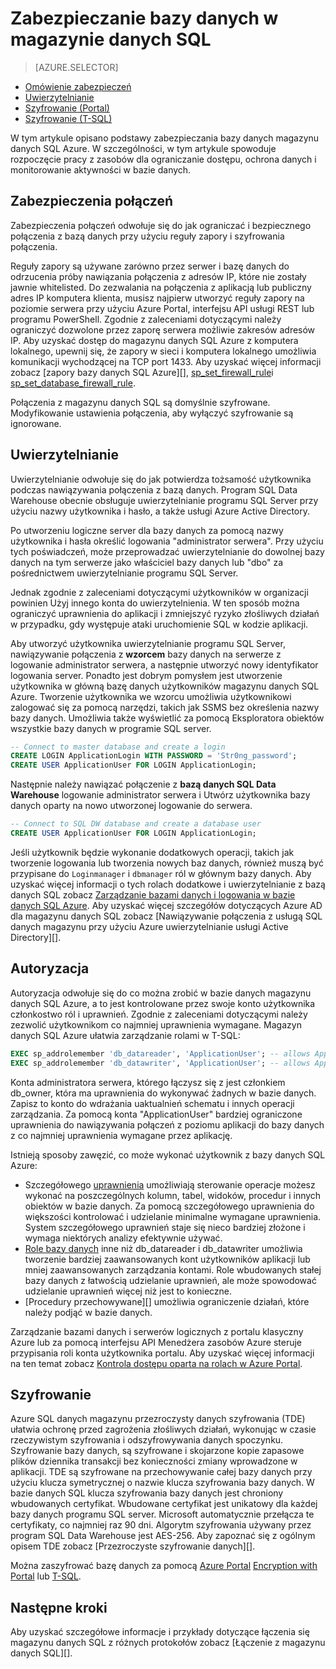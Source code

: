 <properties
   pageTitle="Zabezpieczanie bazy danych w magazynie danych SQL | Microsoft Azure"
   description="Porady dotyczące Zabezpieczanie bazy danych w magazynie danych SQL Azure dla opracowania rozwiązań."
   services="sql-data-warehouse"
   documentationCenter="NA"
   authors="ronortloff"
   manager="barbkess"
   editor=""/>

<tags
   ms.service="sql-data-warehouse"
   ms.devlang="NA"
   ms.topic="article"
   ms.tgt_pltfrm="NA"
   ms.workload="data-services"
   ms.date="09/24/2016"
   ms.author="rortloff;barbkess;sonyama"/>

# <a name="secure-a-database-in-sql-data-warehouse"></a>Zabezpieczanie bazy danych w magazynie danych SQL

> [AZURE.SELECTOR]
- [Omówienie zabezpieczeń](sql-data-warehouse-overview-manage-security.md)
- [Uwierzytelnianie](sql-data-warehouse-authentication.md)
- [Szyfrowanie (Portal)](sql-data-warehouse-encryption-tde.md)
- [Szyfrowanie (T-SQL)](sql-data-warehouse-encryption-tde-tsql.md)

W tym artykule opisano podstawy zabezpieczania bazy danych magazynu danych SQL Azure. W szczególności, w tym artykule spowoduje rozpoczęcie pracy z zasobów dla ograniczanie dostępu, ochrona danych i monitorowanie aktywności w bazie danych.

## <a name="connection-security"></a>Zabezpieczenia połączeń

Zabezpieczenia połączeń odwołuje się do jak ograniczać i bezpiecznego połączenia z bazą danych przy użyciu reguły zapory i szyfrowania połączenia.

Reguły zapory są używane zarówno przez serwer i bazę danych do odrzucenia próby nawiązania połączenia z adresów IP, które nie zostały jawnie whitelisted. Do zezwalania na połączenia z aplikacją lub publiczny adres IP komputera klienta, musisz najpierw utworzyć reguły zapory na poziomie serwera przy użyciu Azure Portal, interfejsu API usługi REST lub programu PowerShell. Zgodnie z zaleceniami dotyczącymi należy ograniczyć dozwolone przez zaporę serwera możliwie zakresów adresów IP.  Aby uzyskać dostęp do magazynu danych SQL Azure z komputera lokalnego, upewnij się, że zapory w sieci i komputera lokalnego umożliwia komunikacji wychodzącej na TCP port 1433.  Aby uzyskać więcej informacji zobacz [zapory bazy danych SQL Azure][], [sp_set_firewall_rule][]i [sp_set_database_firewall_rule][].

Połączenia z magazynu danych SQL są domyślnie szyfrowane.  Modyfikowanie ustawienia połączenia, aby wyłączyć szyfrowanie są ignorowane.

## <a name="authentication"></a>Uwierzytelnianie

Uwierzytelnianie odwołuje się do jak potwierdza tożsamość użytkownika podczas nawiązywania połączenia z bazą danych. Program SQL Data Warehouse obecnie obsługuje uwierzytelnianie programu SQL Server przy użyciu nazwy użytkownika i hasło, a także usługi Azure Active Directory. 

Po utworzeniu logiczne server dla bazy danych za pomocą nazwy użytkownika i hasła określić logowania "administrator serwera". Przy użyciu tych poświadczeń, może przeprowadzać uwierzytelnianie do dowolnej bazy danych na tym serwerze jako właściciel bazy danych lub "dbo" za pośrednictwem uwierzytelnianie programu SQL Server.

Jednak zgodnie z zaleceniami dotyczącymi użytkowników w organizacji powinien Użyj innego konta do uwierzytelnienia. W ten sposób można ograniczyć uprawnienia do aplikacji i zmniejszyć ryzyko złośliwych działań w przypadku, gdy występuje ataki uruchomienie SQL w kodzie aplikacji. 

Aby utworzyć użytkownika uwierzytelnianie programu SQL Server, nawiązywanie połączenia z **wzorcem** bazy danych na serwerze z logowanie administrator serwera, a następnie utworzyć nowy identyfikator logowania server.  Ponadto jest dobrym pomysłem jest utworzenie użytkownika w główną bazę danych użytkowników magazynu danych SQL Azure. Tworzenie użytkownika we wzorcu umożliwia użytkownikowi zalogować się za pomocą narzędzi, takich jak SSMS bez określenia nazwy bazy danych.  Umożliwia także wyświetlić za pomocą Eksploratora obiektów wszystkie bazy danych w programie SQL server.

```sql
-- Connect to master database and create a login
CREATE LOGIN ApplicationLogin WITH PASSWORD = 'Str0ng_password';
CREATE USER ApplicationUser FOR LOGIN ApplicationLogin;
```

Następnie należy nawiązać połączenie z **bazą danych SQL Data Warehouse** logowanie administrator serwera i Utwórz użytkownika bazy danych oparty na nowo utworzonej logowanie do serwera.

```sql
-- Connect to SQL DW database and create a database user
CREATE USER ApplicationUser FOR LOGIN ApplicationLogin;
```

Jeśli użytkownik będzie wykonanie dodatkowych operacji, takich jak tworzenie logowania lub tworzenia nowych baz danych, również muszą być przypisane do `Loginmanager` i `dbmanager` ról w głównym bazy danych. Aby uzyskać więcej informacji o tych rolach dodatkowe i uwierzytelnianie z bazą danych SQL zobacz [Zarządzanie bazami danych i logowania w bazie danych SQL Azure][].  Aby uzyskać więcej szczegółów dotyczących Azure AD dla magazynu danych SQL zobacz [Nawiązywanie połączenia z usługą SQL danych magazynu przy użyciu Azure uwierzytelnianie usługi Active Directory][].


## <a name="authorization"></a>Autoryzacja

Autoryzacja odwołuje się do co można zrobić w bazie danych magazynu danych SQL Azure, a to jest kontrolowane przez swoje konto użytkownika członkostwo ról i uprawnień. Zgodnie z zaleceniami dotyczącymi należy zezwolić użytkownikom co najmniej uprawnienia wymagane. Magazyn danych SQL Azure ułatwia zarządzanie rolami w T-SQL:

```sql
EXEC sp_addrolemember 'db_datareader', 'ApplicationUser'; -- allows ApplicationUser to read data
EXEC sp_addrolemember 'db_datawriter', 'ApplicationUser'; -- allows ApplicationUser to write data
```

Konta administratora serwera, którego łączysz się z jest członkiem db_owner, która ma uprawnienia do wykonywać żadnych w bazie danych. Zapisz to konto do wdrażania uaktualnień schematu i innych operacji zarządzania. Za pomocą konta "ApplicationUser" bardziej ograniczone uprawnienia do nawiązywania połączeń z poziomu aplikacji do bazy danych z co najmniej uprawnienia wymagane przez aplikację.

Istnieją sposoby zawęzić, co może wykonać użytkownik z bazy danych SQL Azure:

- Szczegółowego [uprawnienia][] umożliwiają sterowanie operacje możesz wykonać na poszczególnych kolumn, tabel, widoków, procedur i innych obiektów w bazie danych. Za pomocą szczegółowego uprawnienia do większości kontrolować i udzielanie minimalne wymagane uprawnienia. System szczegółowego uprawnień staje się nieco bardziej złożone i wymaga niektórych analizy efektywnie używać.
- [Role bazy danych][] inne niż db_datareader i db_datawriter umożliwia tworzenie bardziej zaawansowanych kont użytkowników aplikacji lub mniej zaawansowanych zarządzania kontami. Role wbudowanych stałej bazy danych z łatwością udzielanie uprawnień, ale może spowodować udzielanie uprawnień więcej niż jest to konieczne.
- [Procedury przechowywane][] umożliwia ograniczenie działań, które należy podjąć w bazie danych.

Zarządzanie bazami danych i serwerów logicznych z portalu klasyczny Azure lub za pomocą interfejsu API Menedżera zasobów Azure steruje przypisania roli konta użytkownika portalu. Aby uzyskać więcej informacji na ten temat zobacz [Kontrola dostępu oparta na rolach w Azure Portal][].

## <a name="encryption"></a>Szyfrowanie

Azure SQL danych magazynu przezroczysty danych szyfrowania (TDE) ułatwia ochronę przed zagrożenia złośliwych działań, wykonując w czasie rzeczywistym szyfrowania i odszyfrowywania danych spoczynku.  Szyfrowanie bazy danych, są szyfrowane i skojarzone kopie zapasowe plików dziennika transakcji bez konieczności zmiany wprowadzone w aplikacji. TDE są szyfrowane na przechowywanie całej bazy danych przy użyciu klucza symetrycznej o nazwie klucza szyfrowania bazy danych. W bazie danych SQL klucza szyfrowania bazy danych jest chroniony wbudowanych certyfikat. Wbudowane certyfikat jest unikatowy dla każdej bazy danych programu SQL server. Microsoft automatycznie przełącza te certyfikaty, co najmniej raz 90 dni. Algorytm szyfrowania używany przez program SQL Data Warehouse jest AES-256. Aby zapoznać się z ogólnym opisem TDE zobacz [Przezroczyste szyfrowanie danych][].

Można zaszyfrować bazę danych za pomocą [Azure Portal] [ Encryption with Portal] lub [T-SQL][Encryption with TSQL].

## <a name="next-steps"></a>Następne kroki

Aby uzyskać szczegółowe informacje i przykłady dotyczące łączenia się magazynu danych SQL z różnych protokołów zobacz [Łączenie z magazynu danych SQL][].

<!--Image references-->

<!--Article references-->
[Nawiązywanie połączenia z magazynem danych SQL]: ./sql-data-warehouse-connect-overview.md
[Encryption with Portal]: ./sql-data-warehouse-encryption-tde.md
[Encryption with TSQL]: ./sql-data-warehouse-encryption-tde-tsql.md
[Łączenie z magazynu danych SQL za pomocą uwierzytelniania usługi Azure Active Directory]: ./sql-data-warehouse-authentication.md

<!--MSDN references-->
[Zapora bazy danych SQL Azure]: https://msdn.microsoft.com/library/ee621782.aspx
[sp_set_firewall_rule]: https://msdn.microsoft.com/library/dn270017.aspx
[sp_set_database_firewall_rule]: https://msdn.microsoft.com/library/dn270010.aspx
[Role bazy danych]: https://msdn.microsoft.com/library/ms189121.aspx
[Zarządzanie bazami danych i logowania w bazie danych SQL Azure]: https://msdn.microsoft.com/library/ee336235.aspx
[Uprawnienia]: https://msdn.microsoft.com/library/ms191291.aspx
[Procedury składowane]: https://msdn.microsoft.com/library/ms190782.aspx
[Szyfrowanie danych przezroczystości]: https://msdn.microsoft.com/library/bb934049.aspx
[Azure portal]: https://portal.azure.com/

<!--Other Web references-->
[Kontrola dostępu oparta na rolach w Azure Portal]: https://azure.microsoft.com/documentation/articles/role-based-access-control-configure
